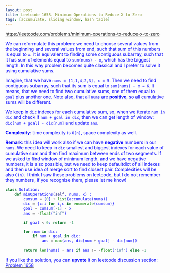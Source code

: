 ```yaml
---
layout: post
title: Leetcode 1658. Minimum Operations to Reduce X to Zero
tags: [accumulate, sliding window, hash table]
---
```


<a href="https://leetcode.com/problems/minimum-operations-to-reduce-x-to-zero"> <font color = blue>https://leetcode.com/problems/minimum-operations-to-reduce-x-to-zero

We can reformulate this problem: we need to choose several values from the beginning and several values from end, such that sum of this numbers is equal to `x`. It is equivalent to finding some contiguous subarray, such that it has sum of elements equal to `sum(nums) - x`, which has the biggest length. In this way problem becomes quite classical and I prefer to solve it using cumulative sums.

Imagine, that we have `nums = [1,1,4,2,3], x = 5`. Then we need to find contiguous subarray, such that its sum is equal to `sum(nums) - x = 6`. It means, that we need to find two cumulative sums, one of them equal to `goal` plus another one. Note also, that all `nums` are **positive**, so all cumulative sums will be different.

We keep in `dic` indexes for each cumulative sum, so, when we iterate `num in dic` and check if `num + goal in dic`, then we can get length of window: `dic[num + goal] - dic[num]` and update `ans`.

**Complexity**: time complexity is `O(n)`, space complexity as well.

**Remark**: this idea will work also if we can have **negative** numbers in our `nums`. We need to keep in `dic` smallest and biggest indexes for each value of cumulative sum and then find maximum between ends of two segments.  If we asked to find window of minimum length, and we have negative numbers, it is also possible, but we need to keep defaultdict of all indexes and then use idea of merge sort to find closest pair. Complexities will be also `O(n)`. I think I saw these problems on leetcode, but I do not remember they numbers, if you recognize them, please let me know!

```python
class Solution:
    def minOperations(self, nums, x) :
        cumsum = [0] + list(accumulate(nums))
        dic = {c:i for i,c in enumerate(cumsum)}
        goal = cumsum[-1] - x
        ans = -float("inf")

        if goal < 0: return -1

        for num in dic:
            if num + goal in dic:
                ans = max(ans, dic[num + goal] - dic[num])

        return len(nums) - ans if ans != -float("inf") else -1
```

If you like the solution, you can **upvote** it on leetcode discussion section:<a href="https://leetcode.com/problems/minimum-operations-to-reduce-x-to-zero/discuss/1016199/python-o(n)-solution-using-cumulative-sums"> <font color = blue>Problem 1658
